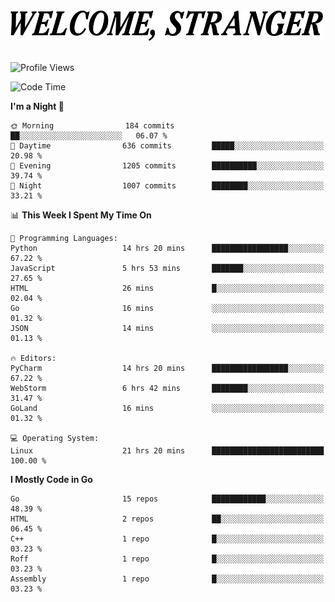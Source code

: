<div>
  <picture>
    <source media="(prefers-color-scheme: dark)" srcset="./headers/welcome_white.png">
    <img alt="WELCOME, STRANGER" src="./headers/welcome.png" width="500">
  </picture>
</div>

<br>

![Profile Views](https://komarev.com/ghpvc/?username=darleet&color=blue)

<!--START_SECTION:waka-->
![Code Time](http://img.shields.io/badge/Code%20Time-668%20hrs%2017%20mins-blue)

**I'm a Night 🦉** 

```text
🌞 Morning                184 commits         ██░░░░░░░░░░░░░░░░░░░░░░░   06.07 % 
🌆 Daytime                636 commits         █████░░░░░░░░░░░░░░░░░░░░   20.98 % 
🌃 Evening                1205 commits        ██████████░░░░░░░░░░░░░░░   39.74 % 
🌙 Night                  1007 commits        ████████░░░░░░░░░░░░░░░░░   33.21 % 
```


📊 **This Week I Spent My Time On** 

```text
💬 Programming Languages: 
Python                   14 hrs 20 mins      █████████████████░░░░░░░░   67.22 % 
JavaScript               5 hrs 53 mins       ███████░░░░░░░░░░░░░░░░░░   27.65 % 
HTML                     26 mins             █░░░░░░░░░░░░░░░░░░░░░░░░   02.04 % 
Go                       16 mins             ░░░░░░░░░░░░░░░░░░░░░░░░░   01.32 % 
JSON                     14 mins             ░░░░░░░░░░░░░░░░░░░░░░░░░   01.13 % 

🔥 Editors: 
PyCharm                  14 hrs 20 mins      █████████████████░░░░░░░░   67.22 % 
WebStorm                 6 hrs 42 mins       ████████░░░░░░░░░░░░░░░░░   31.47 % 
GoLand                   16 mins             ░░░░░░░░░░░░░░░░░░░░░░░░░   01.32 % 

💻 Operating System: 
Linux                    21 hrs 20 mins      █████████████████████████   100.00 % 
```

**I Mostly Code in Go** 

```text
Go                       15 repos            ████████████░░░░░░░░░░░░░   48.39 % 
HTML                     2 repos             ██░░░░░░░░░░░░░░░░░░░░░░░   06.45 % 
C++                      1 repo              █░░░░░░░░░░░░░░░░░░░░░░░░   03.23 % 
Roff                     1 repo              █░░░░░░░░░░░░░░░░░░░░░░░░   03.23 % 
Assembly                 1 repo              █░░░░░░░░░░░░░░░░░░░░░░░░   03.23 % 
```




<!--END_SECTION:waka-->
